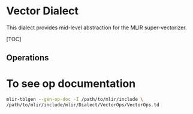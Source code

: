 # Vector Dialect

This dialect provides mid-level abstraction for the MLIR super-vectorizer.

[TOC]

## Operations

# To see op documentation

```sh
mlir-tblgen --gen-op-doc -I /path/to/mlir/include \
/path/to/mlir/include/mlir/Dialect/VectorOps/VectorOps.td
```
